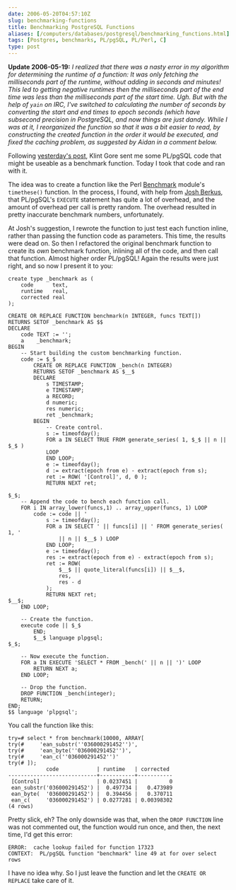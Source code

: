 ```yaml
--- 
date: 2006-05-20T04:57:10Z
slug: benchmarking-functions
title: Benchmarking PostgreSQL Functions
aliases: [/computers/databases/postgresql/benchmarking_functions.html]
tags: [Postgres, benchmarks, PL/pgSQL, PL/Perl, C]
type: post
---
```


**Update 2006-05-19:** *I realized that there was a nasty error in my algorithm
for determining the runtime of a function: It was only fetching the milliseconds
part of the runtime, without adding in seconds and minutes! This led to getting
negative runtimes then the milliseconds part of the end time was less than the
milliseconds part of the start time. Ugh. But with the help of `yain` on IRC,
I've switched to calculating the number of seconds by converting the start and
end times to epoch seconds (which have subsecond precision in PostgreSQL, and
now things are just dandy. While I was at it, I reorganized the function so that
it was a bit easier to read, by constructing the created function in the order
it would be executed, and fixed the caching problem, as suggested by Aidan in a
comment below.*

Following [yesterday's post], Klint Gore sent me some PL/pgSQL code that might
be useable as a benchmark function. Today I took that code and ran with it.

The idea was to create a function like the Perl [Benchmark] module's
`timethese()` function. In the process, I found, with help from [Josh Berkus],
that PL/pgSQL's `EXECUTE` statement has quite a lot of overhead, and the amount
of overhead per call is pretty random. The overhead resulted in pretty
inaccurate benchmark numbers, unfortunately.

At Josh's suggestion, I rewrote the function to just test each function inline,
rather than passing the function code as parameters. This time, the results were
dead on. So then I refactored the original benchmark function to create its
*own* benchmark function, inlining all of the code, and then call that function.
Almost higher order PL/pgSQL! Again the results were just right, and so now I
present it to you:

    create type _benchmark as (
        code      text,
        runtime   real,
        corrected real
    );

    CREATE OR REPLACE FUNCTION benchmark(n INTEGER, funcs TEXT[])
    RETURNS SETOF _benchmark AS $$
    DECLARE
        code TEXT := '';
        a    _benchmark;
    BEGIN
        -- Start building the custom benchmarking function.
        code := $_$
            CREATE OR REPLACE FUNCTION _bench(n INTEGER)
            RETURNS SETOF _benchmark AS $__$
            DECLARE
                s TIMESTAMP;
                e TIMESTAMP;
                a RECORD;
                d numeric;
                res numeric;
                ret _benchmark;
            BEGIN
                -- Create control.
                s := timeofday();
                FOR a IN SELECT TRUE FROM generate_series( 1, $_$ || n || $_$ )
                LOOP
                END LOOP;
                e := timeofday();
                d := extract(epoch from e) - extract(epoch from s);
                ret := ROW( '[Control]', d, 0 );
                RETURN NEXT ret;
     
    $_$;
        -- Append the code to bench each function call.
        FOR i IN array_lower(funcs,1) .. array_upper(funcs, 1) LOOP
            code := code || '
                s := timeofday();
                FOR a IN SELECT ' || funcs[i] || ' FROM generate_series( 1, '
                    || n || $__$ ) LOOP
                END LOOP;
                e := timeofday();
                res := extract(epoch from e) - extract(epoch from s);
                ret := ROW(
                    $__$ || quote_literal(funcs[i]) || $__$,
                    res, 
                    res - d
                );
                RETURN NEXT ret;
    $__$;
        END LOOP;

        -- Create the function.
        execute code || $_$
            END;
            $__$ language plpgsql;
    $_$; 

        -- Now execute the function.
        FOR a IN EXECUTE 'SELECT * FROM _bench(' || n || ')' LOOP
            RETURN NEXT a;
        END LOOP;

        -- Drop the function.
        DROP FUNCTION _bench(integer);
        RETURN;
    END;
    $$ language 'plpgsql';

You call the function like this:

    try=# select * from benchmark(10000, ARRAY[
    try(#     'ean_substr(''036000291452'')',
    try(#     'ean_byte(''036000291452'')',
    try(#     'ean_c(''036000291452'')'
    try(# ]);
                code            | runtime   | corrected 
    ----------------------------+-----------+-----------
     [Control]                  | 0.0237451 |          0
     ean_substr('036000291452') |  0.497734 |   0.473989
     ean_byte(  '036000291452') |  0.394456 |   0.370711
     ean_c(     '036000291452') | 0.0277281 | 0.00398302
    (4 rows)

Pretty slick, eh? The only downside was that, when the `DROP FUNCTION` line was
not commented out, the function would run once, and then, the next time, I'd get
this error:

    ERROR:  cache lookup failed for function 17323
    CONTEXT:  PL/pgSQL function "benchmark" line 49 at for over select rows

I have no idea why. So I just leave the function and let the `CREATE OR REPLACE`
take care of it.

  [yesterday's post]: /computers/databases/postgresql/benchmarking_upc_validation.html
    "Benchmarking UPC Validation"
  [Benchmark]: http://search.cpan.org/dist/perl/lib/Benchmark.pm
  [Josh Berkus]: http://blogs.ittoolbox.com/database/soup/
    "“Database Soup” by Josh Berkus"
